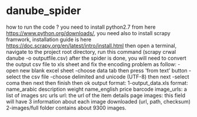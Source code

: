 # danube_spider
how to run the code ? you need to install python2.7 from here https://www.python.org/downloads/, you need also to install scrapy framwork, installation guide is here https://doc.scrapy.org/en/latest/intro/install.html then open a terminal, navigate to the project root directory, run this command (scrapy crwal danube -o outputfile.csv) after the spider is done, you will need to convert the output csv file to xls sheet and fix the encoding problem as follow: -open new blank excel sheet  -choose data tab then press 'from text' button -select the csv file -choose delimited and unicode (UTF-8) then next -select coma then next then finish then ok   output format:  1-output_data.xls format: name_arabic description weight name_english price barcode image_urls: a list of images src urls url: the url of the item details page images: this field will have 3 information about each image downloaded (url, path, checksum)  2-images/full folder contains about 9300 images.
